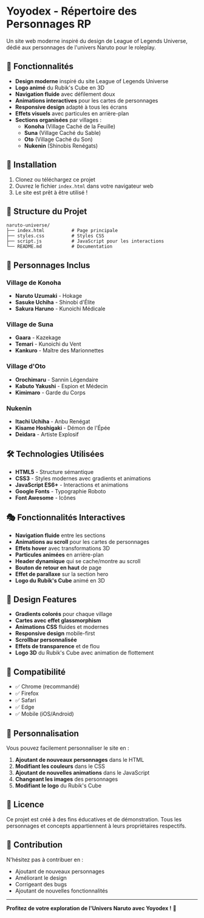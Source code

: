 # Yoyodex - Répertoire des Personnages RP

Un site web moderne inspiré du design de League of Legends Universe, dédié aux personnages de l'univers Naruto pour le roleplay.

## 🎯 Fonctionnalités

- **Design moderne** inspiré du site League of Legends Universe
- **Logo animé** du Rubik's Cube en 3D
- **Navigation fluide** avec défilement doux
- **Animations interactives** pour les cartes de personnages
- **Responsive design** adapté à tous les écrans
- **Effets visuels** avec particules en arrière-plan
- **Sections organisées** par villages :
  - **Konoha** (Village Caché de la Feuille)
  - **Suna** (Village Caché du Sable)
  - **Oto** (Village Caché du Son)
  - **Nukenin** (Shinobis Renégats)

## 🚀 Installation

1. Clonez ou téléchargez ce projet
2. Ouvrez le fichier `index.html` dans votre navigateur web
3. Le site est prêt à être utilisé !

## 📁 Structure du Projet

```
naruto-universe/
├── index.html          # Page principale
├── styles.css          # Styles CSS
├── script.js           # JavaScript pour les interactions
└── README.md           # Documentation
```

## 🎨 Personnages Inclus

### Village de Konoha
- **Naruto Uzumaki** - Hokage
- **Sasuke Uchiha** - Shinobi d'Élite
- **Sakura Haruno** - Kunoichi Médicale

### Village de Suna
- **Gaara** - Kazekage
- **Temari** - Kunoichi du Vent
- **Kankuro** - Maître des Marionnettes

### Village d'Oto
- **Orochimaru** - Sannin Légendaire
- **Kabuto Yakushi** - Espion et Médecin
- **Kimimaro** - Garde du Corps

### Nukenin
- **Itachi Uchiha** - Anbu Renégat
- **Kisame Hoshigaki** - Démon de l'Épée
- **Deidara** - Artiste Explosif

## 🛠️ Technologies Utilisées

- **HTML5** - Structure sémantique
- **CSS3** - Styles modernes avec gradients et animations
- **JavaScript ES6+** - Interactions et animations
- **Google Fonts** - Typographie Roboto
- **Font Awesome** - Icônes

## 🎭 Fonctionnalités Interactives

- **Navigation fluide** entre les sections
- **Animations au scroll** pour les cartes de personnages
- **Effets hover** avec transformations 3D
- **Particules animées** en arrière-plan
- **Header dynamique** qui se cache/montre au scroll
- **Bouton de retour en haut** de page
- **Effet de parallaxe** sur la section hero
- **Logo du Rubik's Cube** animé en 3D

## 🎨 Design Features

- **Gradients colorés** pour chaque village
- **Cartes avec effet glassmorphism**
- **Animations CSS** fluides et modernes
- **Responsive design** mobile-first
- **Scrollbar personnalisée**
- **Effets de transparence** et de flou
- **Logo 3D** du Rubik's Cube avec animation de flottement

## 📱 Compatibilité

- ✅ Chrome (recommandé)
- ✅ Firefox
- ✅ Safari
- ✅ Edge
- ✅ Mobile (iOS/Android)

## 🔧 Personnalisation

Vous pouvez facilement personnaliser le site en :

1. **Ajoutant de nouveaux personnages** dans le HTML
2. **Modifiant les couleurs** dans le CSS
3. **Ajoutant de nouvelles animations** dans le JavaScript
4. **Changeant les images** des personnages
5. **Modifiant le logo** du Rubik's Cube

## 📄 Licence

Ce projet est créé à des fins éducatives et de démonstration. Tous les personnages et concepts appartiennent à leurs propriétaires respectifs.

## 🤝 Contribution

N'hésitez pas à contribuer en :
- Ajoutant de nouveaux personnages
- Améliorant le design
- Corrigeant des bugs
- Ajoutant de nouvelles fonctionnalités

---

**Profitez de votre exploration de l'Univers Naruto avec Yoyodex !** 🍃 
